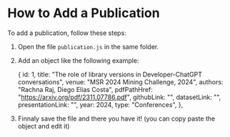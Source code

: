 # How to Add a Publication

To add a publication, follow these steps:

1. Open the file `publication.js` in the same folder.
2. Add an object like the following example:

   {
     id: 1,
     title: "The role of library versions in Developer-ChatGPT conversations",
     venue: "MSR 2024 Mining Challenge, 2024",
     authors: "Rachna Raj, Diego Elias Costa",
     pdfPathHref: "https://arxiv.org/pdf/2311.07786.pdf",
     githubLink: "",
     datasetLink: "",
     presentationLink: "",
     year: 2024,
     type: "Conferences",
   },

3. Finnaly save the file and there you have it! (you can copy paste the object and edit it)